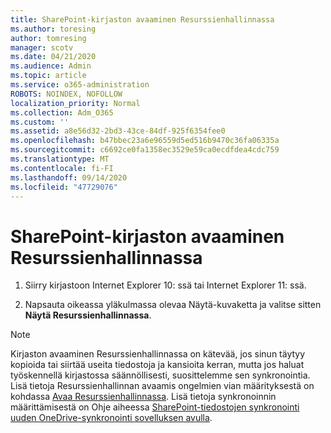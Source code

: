 ```yaml
---
title: SharePoint-kirjaston avaaminen Resurssienhallinnassa
ms.author: toresing
author: tomresing
manager: scotv
ms.date: 04/21/2020
ms.audience: Admin
ms.topic: article
ms.service: o365-administration
ROBOTS: NOINDEX, NOFOLLOW
localization_priority: Normal
ms.collection: Adm_O365
ms.custom: ''
ms.assetid: a8e56d32-2bd3-43ce-84df-925f6354fee0
ms.openlocfilehash: b47bbec23a6e96559d5ed516b9470c36fa06335a
ms.sourcegitcommit: c6692ce0fa1358ec3529e59ca0ecdfdea4cdc759
ms.translationtype: MT
ms.contentlocale: fi-FI
ms.lasthandoff: 09/14/2020
ms.locfileid: "47729076"
---
```

# <a name="open-a-sharepoint-library-in-file-explorer"></a>SharePoint-kirjaston avaaminen Resurssienhallinnassa

1. Siirry kirjastoon Internet Explorer 10: ssä tai Internet Explorer 11: ssä. 
    
2. Napsauta oikeassa yläkulmassa olevaa Näytä-kuvaketta ja valitse sitten **Näytä Resurssienhallinnassa**.
    
> [!NOTE]
> Kirjaston avaaminen Resurssienhallinnassa on kätevää, jos sinun täytyy kopioida tai siirtää useita tiedostoja ja kansioita kerran, mutta jos haluat työskennellä kirjastossa säännöllisesti, suosittelemme sen synkronointia. Lisä tietoja Resurssienhallinnan avaamis ongelmien vian määrityksestä on kohdassa [Avaa Resurssienhallinnassa](https://go.microsoft.com/fwlink/?linkid=871665). Lisä tietoja synkronoinnin määrittämisestä on Ohje aiheessa [SharePoint-tiedostojen synkronointi uuden OneDrive-synkronointi sovelluksen avulla](https://go.microsoft.com/fwlink/?linkid=871666). 
  

